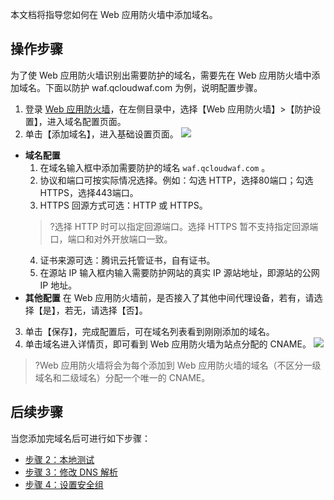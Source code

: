 本文档将指导您如何在 Web 应用防火墙中添加域名。
## 操作步骤
为了使 Web 应用防火墙识别出需要防护的域名，需要先在 Web 应用防火墙中添加域名。下面以防护 waf.qcloudwaf.com 为例，说明配置步骤。
1. 登录 [Web 应用防火墙](https://console.cloud.tencent.com/guanjia/waf/config)，在左侧目录中，选择【Web 应用防火墙】>【防护设置】，进入域名配置页面。
2. 单击【添加域名】，进入基础设置页面。
![](https://main.qcloudimg.com/raw/d0dd723b2efcb5f413a1e1db17a0fb9e.png)
 - **域名配置**
     1. 在域名输入框中添加需要防护的域名 `waf.qcloudwaf.com` 。
     2. 协议和端口可按实际情况选择。例如：勾选 HTTP，选择80端口；勾选 HTTPS，选择443端口。
     3. HTTPS 回源方式可选：HTTP 或 HTTPS。
     >?选择 HTTP 时可以指定回源端口。选择 HTTPS 暂不支持指定回源端口，端口和对外开放端口一致。
     4. 证书来源可选：腾讯云托管证书，自有证书。
     5. 在源站 IP 输入框内输入需要防护网站的真实 IP 源站地址，即源站的公网 IP 地址。   
 - **其他配置**
 在 Web 应用防火墙前，是否接入了其他中间代理设备，若有，请选择【是】，若无，请选择【否】。
3. 单击【保存】，完成配置后，可在域名列表看到刚刚添加的域名。
4. 单击域名进入详情页，即可看到 Web 应用防火墙为站点分配的 CNAME。
 ![](https://main.qcloudimg.com/raw/10a4cf56a38eae0ff67200c9d81cddf9.png)
>?Web 应用防火墙将会为每个添加到 Web 应用防火墙的域名（不区分一级域名和二级域名）分配一个唯一的 CNAME。

## 后续步骤
当您添加完域名后可进行如下步骤：
- [步骤 2：本地测试](https://cloud.tencent.com/document/product/627/18632)
- [步骤 3：修改 DNS 解析](https://cloud.tencent.com/document/product/627/18633)
- [步骤 4：设置安全组](https://cloud.tencent.com/document/product/627/18634)
